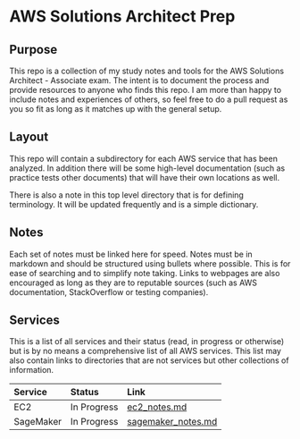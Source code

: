 # AWS Solutions Architect Prep

## Purpose
This repo is a collection of my study notes and tools for the AWS Solutions Architect - Associate exam. The intent is to document the process and provide resources to anyone who finds this repo. I am more than happy to include notes and experiences of others, so feel free to do a pull request as you so fit as long as it matches up with the general setup.

## Layout
This repo will contain a subdirectory for each AWS service that has been analyzed. In addition there will be some high-level documentation (such as practice tests other documents) that will have their own locations as well.

There is also a note in this top level directory that is for defining terminology. It will be updated frequently and is a simple dictionary.

## Notes
Each set of notes must be linked here for speed. Notes must be in markdown and should be structured using bullets where possible. This is for ease of searching and to simplify note taking. Links to webpages are also encouraged as long as they are to reputable sources (such as AWS documentation, StackOverflow or testing companies).

## Services
This is a list of all services and their status (read, in progress or otherwise) but is by no means a comprehensive list of all AWS services. This list may also contain links to directories that are not services but other collections of information.

| Service   | Status      | Link                                               |
| :-------- | :---------- | :------------------------------------------------- |
| EC2       | In Progress | [ec2_notes.md](EC2/ec2_notes.md)                   |
| SageMaker | In Progress | [sagemaker_notes.md](SageMaker/sagemaker_notes.md) |